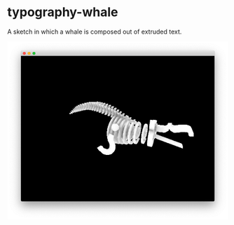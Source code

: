 # typography-whale
A sketch in which a whale is composed out of extruded text.

<img src="https://github.com/davepagurek/typography-whale/blob/master/img/Screen%20Shot%202019-06-08%20at%2012.11.24%20PM.png?raw=true" />
